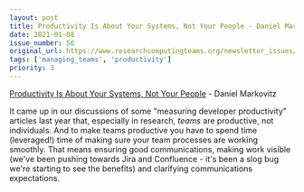 ```yaml
---
layout: post
title: Productivity Is About Your Systems, Not Your People - Daniel Markovitz
date: 2021-01-08
issue_number: 56
original_url: https://www.researchcomputingteams.org/newsletter_issues/0056
tags: ['managing_teams', 'productivity']
priority: 3
---
```


<!-- markdownlint-disable MD033 -->
<!-- markdownlint-disable MD041 -->
<!-- markdownlint-disable MD049 -->

[Productivity Is About Your Systems, Not Your People](https://hbr.org/2021/01/productivity-is-about-your-systems-not-your-people) - Daniel Markovitz

It came up in our discussions of some "measuring developer productivity" articles last year that, especially in research, *teams* are productive, not individuals. And to make teams productive you have to spend time (leveraged!) time of making sure your team processes are working smoothly. That means ensuring good communications, making work visible (we've been pushing towards Jira and Confluence - it's been a slog bug we're starting to see the benefits) and clarifying communications expectations.
